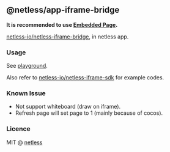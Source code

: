 ## @netless/app-iframe-bridge

**It is recommended to use [Embedded Page](https://github.com/netless-io/netless-app/tree/master/packages/app-embedded-page).**

[netless-io/netless-iframe-bridge](https://github.com/netless-io/netless-iframe-bridge), in netless app.

### Usage

See [playground](https://github.com/netless-io/netless-app/tree/master/packages/playground).

Also refer to [netless-io/netless-iframe-sdk](https://github.com/netless-io/netless-iframe-sdk) for example codes.

### Known Issue

- Not support whiteboard (draw on iframe).
- Refresh page will set page to 1 (mainly because of cocos).

### Licence

MIT @ [netless](https://github.com/netless-io)
